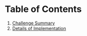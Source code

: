 
# Table of Contents
1. [Challenge Summary](README.md#challenge-summary)
2. [Details of Implementation](README.md#details-of-implementation)
